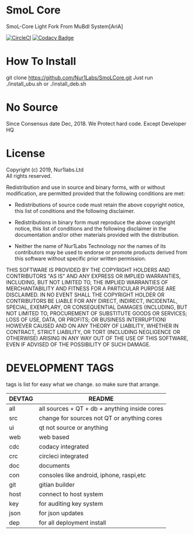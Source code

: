 SmoL Core
=====================================

SmoL-Core Light Fork From MuBdI System[AriA]

[![CircleCI](https://circleci.com/bb/nur1labs/fruit.svg?style=svg)](https://circleci.com/bb/nur1labs/fruit) [![Codacy Badge](https://api.codacy.com/project/badge/Grade/9e99e924592842379d7ccf99a989a4a7)](https://www.codacy.com?utm_source=git@bitbucket.org&amp;utm_medium=referral&amp;utm_content=nur1labs/fruit&amp;utm_campaign=Badge_Grade)

# How To Install #
git clone https://github.com/Nur1Labs/SmoLCore.git
Just run ./install_ubu.sh or ./install_deb.sh

# No Source #
Since Consensus date Dec, 2018. We Protect hard code. Except Developer HQ

# License ##

Copyright (c) 2019, Nur1labs.Ltd  
All rights reserved.

Redistribution and use in source and binary forms, with or without
modification, are permitted provided that the following conditions are met:

*   Redistributions of source code must retain the above copyright notice, this
    list of conditions and the following disclaimer.

*   Redistributions in binary form must reproduce the above copyright notice,
    this list of conditions and the following disclaimer in the documentation
    and/or other materials provided with the distribution.

*   Neither the name of Nur1Labs Technology nor the names of its
    contributors may be used to endorse or promote products derived from
    this software without specific prior written permission.

THIS SOFTWARE IS PROVIDED BY THE COPYRIGHT HOLDERS AND CONTRIBUTORS "AS IS"
AND ANY EXPRESS OR IMPLIED WARRANTIES, INCLUDING, BUT NOT LIMITED TO, THE
IMPLIED WARRANTIES OF MERCHANTABILITY AND FITNESS FOR A PARTICULAR PURPOSE ARE
DISCLAIMED. IN NO EVENT SHALL THE COPYRIGHT HOLDER OR CONTRIBUTORS BE LIABLE
FOR ANY DIRECT, INDIRECT, INCIDENTAL, SPECIAL, EXEMPLARY, OR CONSEQUENTIAL
DAMAGES (INCLUDING, BUT NOT LIMITED TO, PROCUREMENT OF SUBSTITUTE GOODS OR
SERVICES; LOSS OF USE, DATA, OR PROFITS; OR BUSINESS INTERRUPTION) HOWEVER
CAUSED AND ON ANY THEORY OF LIABILITY, WHETHER IN CONTRACT, STRICT LIABILITY,
OR TORT (INCLUDING NEGLIGENCE OR OTHERWISE) ARISING IN ANY WAY OUT OF THE USE
OF THIS SOFTWARE, EVEN IF ADVISED OF THE POSSIBILITY OF SUCH DAMAGE.

# DEVELOPMENT TAGS ##

tags is list for easy what we change. so make sure that arrange.

| DEVTAG | README                                        |
| ------ | --------------------------------------------- |
| all    | all sources + QT + db + anything inside cores |
| src    | change for sources not QT or anything cores   |
| ui     | qt not source or anything                     |
| web    | web based                                     |
| cdc    | codacy integrated                             |
| crc    | circleci integrated                           |
| doc    | documents                                     |
| con    | consoles like android, iphone, raspi,etc      |
| git    | gitian builder                                |
| host   | connect to host system                        |
| key    | for auditing key system						 |
| json   | for json updates								 |
| dep    | for all deployment install                    |
